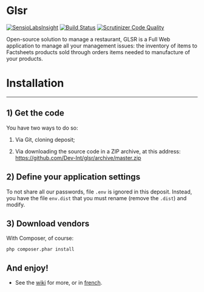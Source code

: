 Glsr
====

[![SensioLabsInsight](https://insight.sensiolabs.com/projects/de223fd6-2d6b-4433-a70a-08e09fa68510/mini.png)](https://insight.sensiolabs.com/projects/de223fd6-2d6b-4433-a70a-08e09fa68510)
[![Build Status](https://travis-ci.org/Dev-Int/glsr.svg?branch=SF4)](https://travis-ci.org/Dev-Int/glsr)
[![Scrutinizer Code Quality](https://scrutinizer-ci.com/g/Dev-Int/glsr/badges/quality-score.png?b=SF4)](https://scrutinizer-ci.com/g/Dev-Int/glsr/?branch=SF4)

Open-source solution to manage a restaurant, GLSR is a Full Web application to manage all your management issues: the inventory of items to Factsheets products sold through orders items needed to manufacture of your products.

# Installation
--------------

## 1) Get the code

You have two ways to do so:

1) Via Git, cloning deposit;

2) Via downloading the source code in a ZIP archive, at this address: https://github.com/Dev-Int/glsr/archive/master.zip

## 2) Define your application settings

To not share all our passwords, file `.env` is ignored in this deposit. Instead, you have the file `env.dist` that you must rename (remove the `.dist`) and modify.

## 3) Download vendors

With Composer, of course:

    php composer.phar install

## And enjoy!

- See the [wiki](https://github.com/Dev-Int/glsr/wiki) for more, or in [french](http://wiki.glsr.fr/).

